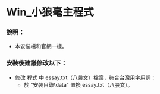 # Win_小狼毫主程式

### 說明：

- 本安裝檔和官網一樣。

### 安裝後建議修改以下：

- 修改 程式 中 essay.txt（八股文）檔案，符合台灣用字用詞：
    - 於 "安裝目錄\data" 置換 essay.txt（八股文）。
        

